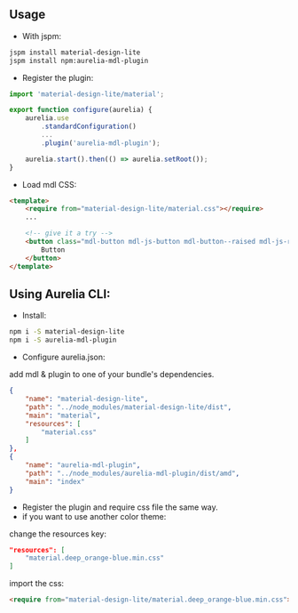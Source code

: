 ## Usage
- With jspm:
```bash
jspm install material-design-lite
jspm install npm:aurelia-mdl-plugin
```

- Register the plugin:
```js
import 'material-design-lite/material';

export function configure(aurelia) {
    aurelia.use
        .standardConfiguration()
        ...
        .plugin('aurelia-mdl-plugin');

    aurelia.start().then(() => aurelia.setRoot());
}
```

- Load mdl CSS:
```html
<template>
    <require from="material-design-lite/material.css"></require>
    ...

    <!-- give it a try -->
    <button class="mdl-button mdl-js-button mdl-button--raised mdl-js-ripple-effect">
        Button
    </button>
</template>
```

## Using Aurelia CLI:

- Install:
```bash
npm i -S material-design-lite
npm i -S aurelia-mdl-plugin
```

- Configure aurelia.json:

add mdl & plugin to one of your bundle's dependencies.

```json
{
    "name": "material-design-lite",
    "path": "../node_modules/material-design-lite/dist",
    "main": "material",
    "resources": [
        "material.css"
    ]
},
{
    "name": "aurelia-mdl-plugin",
    "path": "../node_modules/aurelia-mdl-plugin/dist/amd",
    "main": "index"
}
```

- Register the plugin and require css file the same way.
- if you want to use another color theme:

change the resources key:

```json
"resources": [
    "material.deep_orange-blue.min.css"
]
```

import the css:
```html
<require from="material-design-lite/material.deep_orange-blue.min.css"></require>
```

